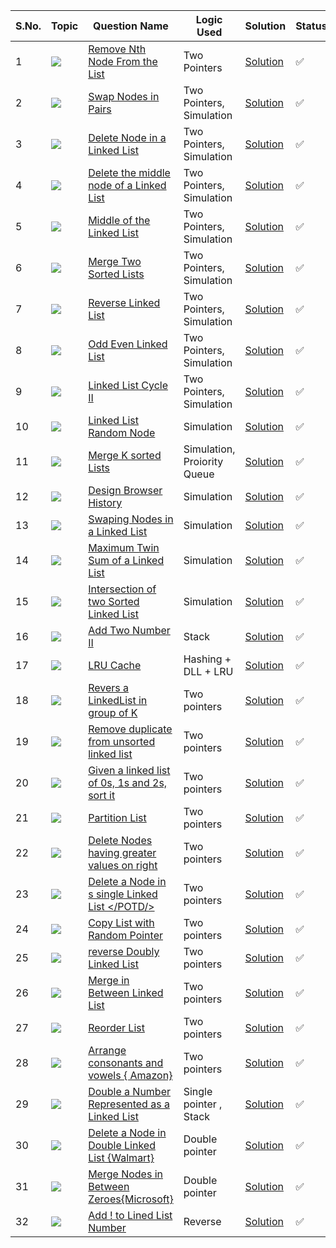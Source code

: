 
S.No. | Topic | Question Name | Logic Used | Solution | Status |
------|---------------|------------|-------|------|------|
1 | ![](https://img.shields.io/badge/LinkedList-f0772b?style=for-the-badge&logo=array&logoColor=black) | [Remove Nth Node From the List](https://leetcode.com/problems/remove-nth-node-from-end-of-list/) | Two Pointers | [Solution](https://github.com/himanshugupta09/LEETCODE_SOLUTIONS/blob/main/Linked_List/remove-nth-node-from-end-of-list.cpp) | ✅ |
2 | ![](https://img.shields.io/badge/LinkedList-f0772b?style=for-the-badge&logo=array&logoColor=black) | [Swap Nodes in Pairs](https://leetcode.com/problems/swap-nodes-in-pairs/) | Two Pointers, Simulation | [Solution](https://github.com/himanshugupta09/LEETCODE_SOLUTIONS/blob/main/Linked_List/swap-nodes-in-pairs.cpp) | ✅ |
3 | ![](https://img.shields.io/badge/LinkedList-f0772b?style=for-the-badge&logo=array&logoColor=black) | [Delete Node in a Linked List](https://leetcode.com/problems/delete-node-in-a-linked-list/) | Two Pointers, Simulation | [Solution](https://github.com/himanshugupta09/LEETCODE_SOLUTIONS/blob/main/Linked_List/delete-node-in-a-linked-list.cpp) | ✅ |
4 | ![](https://img.shields.io/badge/LinkedList-f0772b?style=for-the-badge&logo=array&logoColor=black) | [Delete the middle node of a Linked List](https://leetcode.com/problems/delete-the-middle-node-of-a-linked-list/) | Two Pointers, Simulation | [Solution](https://github.com/himanshugupta09/LEETCODE_SOLUTIONS/blob/main/Linked_List/delete-the-middle-node-of-a-linked-list.cpp) | ✅ |
5 | ![](https://img.shields.io/badge/LinkedList-f0772b?style=for-the-badge&logo=array&logoColor=black) | [Middle of the Linked List](https://leetcode.com/problems/middle-of-the-linked-list/) | Two Pointers, Simulation | [Solution](https://github.com/himanshugupta09/LEETCODE_SOLUTIONS/blob/main/Linked_List/middle-of-the-linked-list.cpp) | ✅ |
6 | ![](https://img.shields.io/badge/LinkedList-f0772b?style=for-the-badge&logo=array&logoColor=black) | [Merge Two Sorted Lists](https://leetcode.com/problems/merge-two-sorted-lists/) | Two Pointers, Simulation | [Solution](https://github.com/himanshugupta09/LEETCODE_SOLUTIONS/blob/main/Linked_List/merge-two-sorted-lists.py) | ✅ |
7 | ![](https://img.shields.io/badge/LinkedList-f0772b?style=for-the-badge&logo=array&logoColor=black) | [Reverse Linked List](https://leetcode.com/problems/reverse-linked-list/) | Two Pointers, Simulation | [Solution](https://github.com/himanshugupta09/LEETCODE_SOLUTIONS/blob/main/Linked_List/reverse-linked-list.cpp) | ✅ |
8 | ![](https://img.shields.io/badge/LinkedList-f0772b?style=for-the-badge&logo=array&logoColor=black) | [Odd Even Linked List](https://leetcode.com/problems/odd-even-linked-list/) | Two Pointers, Simulation | [Solution](https://github.com/himanshugupta09/LEETCODE_SOLUTIONS/blob/main/Linked_List/odd-even-linked-list.cpp) | ✅ |
9 | ![](https://img.shields.io/badge/LinkedList-f0772b?style=for-the-badge&logo=array&logoColor=black) | [Linked List Cycle II](https://leetcode.com/problems/linked-list-cycle-ii/) | Two Pointers, Simulation | [Solution](https://github.com/himanshugupta09/LEETCODE_SOLUTIONS/blob/main/Linked_List/linked-list-cycle-ii.cpp) | ✅ |
10 | ![](https://img.shields.io/badge/LinkedList-f0772b?style=for-the-badge&logo=array&logoColor=black) | [Linked List Random Node](https://leetcode.com/problems/linked-list-random-node/) |  Simulation | [Solution](https://github.com/himanshugupta09/LEETCODE_SOLUTIONS/blob/main/Linked_List/linked-list-random-node.cpp) | ✅ |
11 | ![](https://img.shields.io/badge/LinkedList-f0772b?style=for-the-badge&logo=array&logoColor=black) | [Merge K sorted Lists](https://leetcode.com/problems/merge-k-sorted-lists/) |  Simulation, Proiority Queue | [Solution](https://github.com/himanshugupta09/LEETCODE_SOLUTIONS/blob/main/Linked_List/merge-k-sorted-lists.cpp) | ✅  
12 | ![](https://img.shields.io/badge/LinkedList-f0772b?style=for-the-badge&logo=array&logoColor=black) | [Design Browser History](https://leetcode.com/problems/design-browser-history/) |  Simulation | [Solution](https://github.com/himanshugupta09/LEETCODE_SOLUTIONS/blob/main/Linked_List/design-browser-history.cpp) | ✅ |
13 | ![](https://img.shields.io/badge/LinkedList-f0772b?style=for-the-badge&logo=array&logoColor=black) | [Swaping Nodes in a Linked List](https://leetcode.com/problems/swaping-nodes-in-a-linked-list/) |  Simulation | [Solution](https://github.com/himanshugupta09/LEETCODE_SOLUTIONS/blob/main/Linked_List/swaping-nodes-in-a-linked-list.cpp) | ✅ |
14 | ![](https://img.shields.io/badge/LinkedList-f0772b?style=for-the-badge&logo=array&logoColor=black) | [Maximum Twin Sum of a Linked List](https://leetcode.com/problems/maximum-twin-sum-of-a-linked-list/) |  Simulation | [Solution](https://github.com/himanshugupta09/LEETCODE_SOLUTIONS/blob/main/Linked_List/maximum-twin-sum-of-a-linked-list.cpp) | ✅ |
15 | ![](https://img.shields.io/badge/LinkedList-f0772b?style=for-the-badge&logo=array&logoColor=black) | [Intersection of two Sorted Linked List](https://practice.geeksforgeeks.org/problems/intersection-of-two-sorted-linked-lists/1) |  Simulation | [Solution](https://github.com/himanshugupta09/LEETCODE_SOLUTIONS/blob/main/Linked_List/intersection-of-two-sortd-linked-list.cpp) | ✅ |
16 | ![](https://img.shields.io/badge/LinkedList-f0772b?style=for-the-badge&logo=array&logoColor=black) | [Add Two Number II](https://leetcode.com/problems/add-two-numbers-ii/description/) |  Stack | [Solution](https://github.com/himanshugupta09/LEETCODE_SOLUTIONS/blob/main/Linked_List/add-two-numbers-ii.cpp) | ✅ |
17 | ![](https://img.shields.io/badge/DLL-f0772b?style=for-the-badge&logo=array&logoColor=black) | [LRU Cache](https://leetcode.com/problems/lru-cache/description/) |  Hashing + DLL + LRU | [Solution](https://github.com/himanshugupta09/LEETCODE_SOLUTIONS/blob/main/Linked_List/lru-cache.cpp) | ✅ |
18 | ![](https://img.shields.io/badge/LinkedList-f0772b?style=for-the-badge&logo=array&logoColor=black) | [Revers a LinkedList in group of K](https://practice.geeksforgeeks.org/problems/reverse-a-linked-list-in-groups-of-given-size/1) |  Two pointers | [Solution](https://github.com/himanshugupta09/LEETCODE_SOLUTIONS/blob/main/Linked_List/revers-a-linked-list-in-group-of-k.cpp) | ✅ |
19 | ![](https://img.shields.io/badge/LinkedList-f0772b?style=for-the-badge&logo=array&logoColor=black) | [Remove duplicate from unsorted linked list](https://practice.geeksforgeeks.org/problems/remove-duplicates-from-an-unsorted-linked-list/1) |  Two pointers | [Solution](https://github.com/himanshugupta09/LEETCODE_SOLUTIONS/blob/main/Linked_List/remove-duplicate-from-a-unsorted-list.cpp) | ✅ |
20 | ![](https://img.shields.io/badge/LinkedList-f0772b?style=for-the-badge&logo=array&logoColor=black) | [Given a linked list of 0s, 1s and 2s, sort it](https://practice.geeksforgeeks.org/problems/given-a-linked-list-of-0s-1s-and-2s-sort-it/1) |  Two pointers | [Solution](https://github.com/himanshugupta09/LEETCODE_SOLUTIONS/blob/main/Linked_List/given-a-linked-list-of-0s-1s-and-2s-sort-it.cpp) | ✅ |
21 | ![](https://img.shields.io/badge/LinkedList-f0772b?style=for-the-badge&logo=array&logoColor=black) | [Partition List](https://leetcode.com/problems/partition-list/description/) |  Two pointers | [Solution](https://github.com/himanshugupta09/LEETCODE_SOLUTIONS/blob/main/Linked_List/partition-list.cpp) | ✅ |
22 | ![](https://img.shields.io/badge/LinkedList-f0772b?style=for-the-badge&logo=array&logoColor=black) | [Delete Nodes having greater values on right ](https://practice.geeksforgeeks.org/problems/delete-nodes-having-greater-value-on-right/1) |  Two pointers | [Solution](https://github.com/himanshugupta09/LEETCODE_SOLUTIONS/blob/main/Linked_List/delete-nodes-having-greater-value-on-right.cpp) | ✅ |
23 | ![](https://img.shields.io/badge/LinkedList-f0772b?style=for-the-badge&logo=array&logoColor=black) | [Delete a Node in s single Linked List </POTD/>](https://practice.geeksforgeeks.org/problems/delete-a-node-in-single-linked-list/1) |  Two pointers | [Solution](https://github.com/himanshugupta09/LEETCODE_SOLUTIONS/blob/main/Linked_List/delete-node-in-a-linked-list.cpp) | ✅ |
24 | ![](https://img.shields.io/badge/LinkedList-f0772b?style=for-the-badge&logo=array&logoColor=black) | [Copy List with Random Pointer](https://leetcode.com/problems/copy-list-with-random-pointer/description/?envType=daily-question&envId=2023-09-05) |  Two pointers | [Solution](https://github.com/himanshugupta09/LEETCODE_SOLUTIONS/blob/main/Linked_List/copy-list-with-random-pointer.py) | ✅ |
25 | ![](https://img.shields.io/badge/DoublyLinkedList-f0772b?style=for-the-badge&logo=array&logoColor=black) | [reverse Doubly Linked List](https://www.geeksforgeeks.org/problems/reverse-a-doubly-linked-list/1) |  Two pointers | [Solution](https://github.com/himanshugupta09/LEETCODE_SOLUTIONS/blob/main/Linked_List/reverse-doubly-linked-list.cpp) | ✅ |
26 | ![](https://img.shields.io/badge/DoublyLinkedList-f0772b?style=for-the-badge&logo=array&logoColor=black) | [Merge in Between Linked List](https://leetcode.com/problems/merge-in-between-linked-lists/) |  Two pointers | [Solution](https://github.com/himanshugupta09/LEETCODE_SOLUTIONS/blob/main/Linked_List/merge-in-between-linked-list.cpp) | ✅ |
27 | ![](https://img.shields.io/badge/DoublyLinkedList-f0772b?style=for-the-badge&logo=array&logoColor=black) | [Reorder List](https://leetcode.com/problems/reorder-list/) |  Two pointers | [Solution](https://github.com/himanshugupta09/LEETCODE_SOLUTIONS/blob/main/Linked_List/reorder-list.cpp) | ✅ |
28 | ![](https://img.shields.io/badge/DoublyLinkedList-f0772b?style=for-the-badge&logo=array&logoColor=black) | [Arrange consonants and vowels { Amazon}](https://www.geeksforgeeks.org/problems/arrange-consonants-and-vowels/1) |  Two pointers | [Solution](https://github.com/himanshugupta09/LEETCODE_SOLUTIONS/blob/main/Linked_List/arrange-consonants-and-vowels.cpp) | ✅ |
29 | ![](https://img.shields.io/badge/DoublyLinkedList-f0772b?style=for-the-badge&logo=array&logoColor=black) | [Double a Number Represented as a Linked List](https://leetcode.com/problems/double-a-number-represented-as-a-linked-list/) |Single  pointer , Stack  | [Solution](https://github.com/himanshugupta09/LEETCODE_SOLUTIONS/blob/main/Linked_List/double-a-number-represented-as-a-linked-llist.cpp) | ✅ |
30 | ![](https://img.shields.io/badge/DoublyLinkedList-f0772b?style=for-the-badge&logo=array&logoColor=black) | [Delete a Node in Double Linked List {Walmart}](https://www.geeksforgeeks.org/problems/delete-node-in-doubly-linked-list/1) |Double  pointer  | [Solution](https://github.com/himanshugupta09/LEETCODE_SOLUTIONS/blob/main/Linked_List/delete-a-node-in-doubly-linked-list.cpp) | ✅ |
31 | ![](https://img.shields.io/badge/DoublyLinkedList-f0772b?style=for-the-badge&logo=array&logoColor=black) | [Merge Nodes in Between Zeroes{Microsoft}](https://leetcode.com/problems/merge-nodes-in-between-zeros/) |Double  pointer  | [Solution](https://github.com/himanshugupta09/LEETCODE_SOLUTIONS/blob/main/Linked_List/merge-nodes-in-between-zeros.cpp) | ✅ |
32 | ![](https://img.shields.io/badge/DoublyLinkedList-f0772b?style=for-the-badge&logo=array&logoColor=black) | [Add ! to Lined List Number](https://www.geeksforgeeks.org/problems/add-1-to-a-number-represented-as-linked-list/1) |Reverse  | [Solution](https://github.com/himanshugupta09/LEETCODE_SOLUTIONS/blob/main/Linked_List/add-one-to-linked-list-number.cpp) | ✅ |












